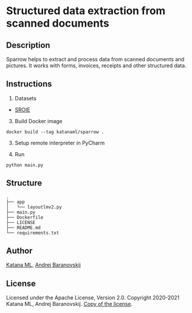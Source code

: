 # Structured data extraction from scanned documents

## Description

Sparrow helps to extract and process data from scanned documents and pictures. It works with forms, invoices, receipts and other structured data.

## Instructions

1. Datasets

- [SROIE](https://www.kaggle.com/urbikn/sroie-datasetv2)

3. Build Docker image

```
docker build --tag katanaml/sparrow .
```

3. Setup remote interpreter in PyCharm

4. Run

```
python main.py
```

## Structure

```
.
├── app
│   └── layoutlmv2.py
├── main.py
├── Dockerfile
├── LICENSE
├── README.md
└── requirements.txt
```

## Author

[Katana ML](https://katanaml.io), [Andrej Baranovskij](https://github.com/abaranovskis-redsamurai)

## License

Licensed under the Apache License, Version 2.0. Copyright 2020-2021 Katana ML, Andrej Baranovskij. [Copy of the license](https://github.com/katanaml/sparrow/blob/main/LICENSE).
